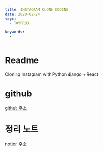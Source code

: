 ```yaml
---
title: INSTAGRAM CLONE CODING
date: 2020-02-24
tags:
  - TOYPROJ

keywords:
  - 
---
```


# Readme
Cloning Instagram with Python django + React

# github
[github 주소](https://github.com/happyjy/yoonGram)

# 정리 노트 
[notion 주소](https://www.notion.so/happyjy0109/2019-Node-js-Express-ReactJS-Prisma-201910-2019XX-df8d226e12f74f63a4118df9570e75c4)